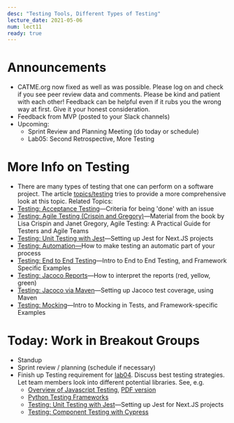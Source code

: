 ```yaml
---
desc: "Testing Tools, Different Types of Testing"
lecture_date: 2021-05-06
num: lect11
ready: true
---
```


# Announcements
* CATME.org now fixed as well as was possible. Please log on and check if you see peer review data and comments. Please be kind and patient with each other! Feedback can be helpful even if it rubs you the wrong way at first. Give it your honest consideration. 
* Feedback from MVP (posted to your Slack channels)
* Upcoming: 
    * Sprint Review and Planning Meeting (do today or schedule)
    * Lab05: Second Retrospective, More Testing 


# More Info on Testing
* There are many types of testing that one can perform on a software project. The article [topics/testing](https://ucsb-cs48.github.io/topics/testing/) tries to provide a more comprehensive look at this topic.
Related Topics: 
* [Testing: Acceptance Testing](https://ucsb-cs148.github.io/topics/testing_acceptance/)—Criteria for being 'done' with an issue
* [Testing: Agile Testing (Crispin and Gregory)](https://ucsb-cs148.github.io/topics/testing_agile_testing_crispin_and_gregory/)—Material from the book by Lisa Crispin and Janet Gregory, Agile Testing: A Practical Guide for Testers and Agile Teams
* [Testing: Unit Testing with Jest](https://ucsb-cs148.github.io/topics/testing_jest/)—Setting up Jest for Next.JS projects
* [Testing: Automation—](https://ucsb-cs148.github.io/topics/testing_automation/)How to make testing an automatic part of your process
* [Testing: End to End Testing](https://ucsb-cs148.github.io/topics/testing_end_to_end/)—Intro to End to End Testing, and Framework Specific Examples
* [Testing: Jacoco Reports](https://ucsb-cs148.github.io/topics/testing_jacoco_reports/)—How to interpret the reports (red, yellow, green)
* [Testing: Jacoco via Maven](https://ucsb-cs148.github.io/topics/testing_jacoco_via_maven/)—Setting up Jacoco test coverage, using Maven
* [Testing: Mocking](https://ucsb-cs148.github.io/topics/testing_mocking/)—Intro to Mocking in Tests, and Framework-specific Examples


# Today: Work in Breakout Groups
* Standup
* Sprint review / planning (schedule if necessary)
* Finish up Testing requirement for [lab04](https://ucsb-cs148.github.io/s21/lab/lab04/). Discuss best testing strategies. Let team members look into different potential libraries. See, e.g. 
    * [Overview of Javascript Testing](https://medium.com/welldone-software/an-overview-of-javascript-testing-7ce7298b9870), [PDF version](https://www.cs.ucsb.edu/~holl/CS148/handouts/JSTesting.pdf) 
    * [Python Testing Frameworks](https://blog.testproject.io/2020/10/27/top-python-testing-frameworks/)
    &nbsp;
    * [Testing: Unit Testing with Jest](https://ucsb-cs148.github.io/topics/testing_jest/)—Setting up Jest for Next.JS projects
    * [Testing: Component Testing with Cypress](https://ucsb-cs148.github.io/jstopics/testing_cypress/)


